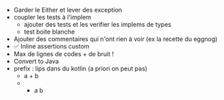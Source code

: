 - Garder le Either et lever des exception
- coupler les tests à l'implem
  - ajouter des tests et les verifier les implems de types
  - test boite blanche
- Ajouter des commentaires qui n'ont rien à voir (ex la recette du eggnog)
- ✅ Inline assertions custom
- Max de lignes de codes + de bruit !
- Convert to Java
- prefix : lips dans du kotlin (a priori on peut pas)
  - a + b
  - + a b